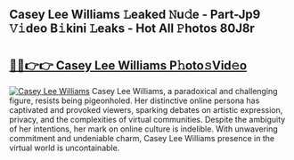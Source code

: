 ## Casey Lee Williams 𝙻eaked 𝙽u𝚍e - Part-Jp9 𝚅𝚒deo B𝚒kini 𝙻eaks - Hot All 𝙿hotos 80J8r

# <h2><a href="http://ld55682.urlbe.top/?page=Casey+Lee+Williams">🔗🔗👉👉 Casey Lee Williams P𝚑oto𝚜Vid𝚎o</a></h2>

[![Casey Lee Williams](https://i.imgur.com/eBuTRDB.gif)](http://ld55682.urlbe.top/?page=Casey+Lee+Williams)
Casey Lee Williams, a paradoxical and challenging figure, resists being pigeonholed. Her distinctive online persona has captivated and provoked viewers, sparking debates on artistic expression, privacy, and the complexities of virtual communities. Despite the ambiguity of her intentions, her mark on online culture is indelible. With unwavering commitment and undeniable charm, Casey Lee Williams presence in the virtual world is uncontainable.
